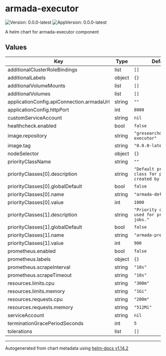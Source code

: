 # armada-executor

![Version: 0.0.0-latest](https://img.shields.io/badge/Version-0.0.0--latest-informational?style=flat-square) ![AppVersion: 0.0.0-latest](https://img.shields.io/badge/AppVersion-0.0.0--latest-informational?style=flat-square)

A helm chart for armada-executor component

## Values

| Key | Type | Default | Description |
|-----|------|---------|-------------|
| additionalClusterRoleBindings | list | `[]` |  |
| additionalLabels | object | `{}` |  |
| additionalVolumeMounts | list | `[]` |  |
| additionalVolumes | list | `[]` |  |
| applicationConfig.apiConnection.armadaUrl | string | `""` |  |
| applicationConfig.httpPort | int | `8080` |  |
| customServiceAccount | string | `nil` |  |
| healthcheck.enabled | bool | `false` |  |
| image.repository | string | `"gresearchdev/armada-executor"` |  |
| image.tag | string | `"0.0.0-latest"` |  |
| nodeSelector | object | `{}` |  |
| priorityClassName | string | `""` |  |
| priorityClasses[0].description | string | `"Default priority class for pods created by Armada."` |  |
| priorityClasses[0].globalDefault | bool | `false` |  |
| priorityClasses[0].name | string | `"armada-default"` |  |
| priorityClasses[0].value | int | `1000` |  |
| priorityClasses[1].description | string | `"Priority class to be used for preemptible jobs."` |  |
| priorityClasses[1].globalDefault | bool | `false` |  |
| priorityClasses[1].name | string | `"armada-preemptible"` |  |
| priorityClasses[1].value | int | `900` |  |
| prometheus.enabled | bool | `false` |  |
| prometheus.labels | object | `{}` |  |
| prometheus.scrapeInterval | string | `"10s"` |  |
| prometheus.scrapeTimeout | string | `"10s"` |  |
| resources.limits.cpu | string | `"300m"` |  |
| resources.limits.memory | string | `"1Gi"` |  |
| resources.requests.cpu | string | `"200m"` |  |
| resources.requests.memory | string | `"512Mi"` |  |
| serviceAccount | string | `nil` |  |
| terminationGracePeriodSeconds | int | `5` |  |
| tolerations | list | `[]` | Tolerations |

----------------------------------------------
Autogenerated from chart metadata using [helm-docs v1.14.2](https://github.com/norwoodj/helm-docs/releases/v1.14.2)
